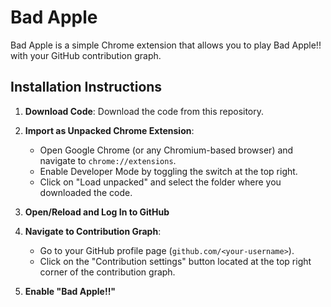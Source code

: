 # Bad Apple

Bad Apple is a simple Chrome extension that allows you to play Bad Apple!! with your GitHub contribution graph.

## Installation Instructions

1. **Download Code**: Download the code from this repository.

2. **Import as Unpacked Chrome Extension**:
    - Open Google Chrome (or any Chromium-based browser) and navigate to `chrome://extensions`.
    - Enable Developer Mode by toggling the switch at the top right.
    - Click on "Load unpacked" and select the folder where you downloaded the code.

3. **Open/Reload and Log In to GitHub**

4. **Navigate to Contribution Graph**:
    - Go to your GitHub profile page (`github.com/<your-username>`).
    - Click on the "Contribution settings" button located at the top right corner of the contribution graph.

5. **Enable "Bad Apple!!"**